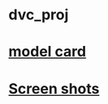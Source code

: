 # dvc_proj

# [model card](https://github.com/rushikeshnaik779/dvc_proj/blob/main/docs%20/model_card/model_card.md) 
# [Screen shots](https://github.com/rushikeshnaik779/dvc_proj/tree/main/Screenshots)
